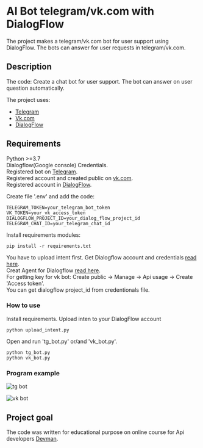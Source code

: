 # AI Bot telegram/vk.com with DialogFlow
The project makes a telegram/vk.com bot for user support using DialogFlow.
The bots can answer for user requests in telegram/vk.com.


## Description
The code: 
Create a chat bot for user support. The bot can answer on user question automatically. 

The project uses:   
 * [Telegram](telegram.org)
 * [Vk.com](https://vk.com/)
 * [DialogFlow](https://dialogflow.cloud.google.com/)
  

## Requirements
Python >=3.7  
Dialogflow(Google console) Credentials.  
Registered bot on  [Telegram](https://t.me/botfather).  
Registered account and created public on [vk.com](https://vk.com/).  
Registered account in [DialogFlow](https://dialogflow.cloud.google.com/).  

 
Create file '.env' and add the code:
```
TELEGRAM_TOKEN=your_telegram_bot_token
VK_TOKEN=your_vk_access_token
DIALOGFLOW_PROJECT_ID=your_dialog_flow_project_id
TELEGRAM_CHAT_ID=your_telegram_chat_id
```

Install requirements modules:
```
pip install -r requirements.txt	
```

You have to upload intent first.
Get Dialogflow account and credentials [read here](https://cloud.google.com/dialogflow/es/docs/quick/setup).  
Creat Agent for Dialogflow [read here](https://cloud.google.com/dialogflow/es/docs/quick/build-agent).  
For getting key for vk bot: Create public -> Manage -> Api usage -> Create 'Access token'.  
You can get dialogflow project_id from credentionals file.  


### How to use

Install requirements. 
Upload inten to your DialogFlow account 
```
python upload_intent.py
```
Open and run 'tg_bot.py' or/and 'vk_bot.py'.
```
python tg_bot.py
python vk_bot.py
```

### Program example
![tg bot](https://dvmn.org/media/filer_public/7a/08/7a087983-bddd-40a3-b927-a43fb0d2f906/demo_tg_bot.gif)

![vk bot](https://dvmn.org/media/filer_public/1e/f6/1ef61183-56ad-4094-b3d0-21800bdb8b09/demo_vk_bot.gif)
## Project goal
The code was written for educational purpose on online course for Api developers [Devman](http://dvmn.org). 
